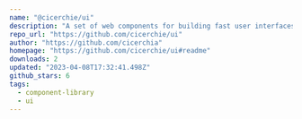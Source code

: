 ```yaml
---
name: "@cicerchie/ui"
description: "A set of web components for building fast user interfaces."
repo_url: "https://github.com/cicerchie/ui"
author: "https://github.com/cicerchia"
homepage: "https://github.com/cicerchie/ui#readme"
downloads: 2
updated: "2023-04-08T17:32:41.498Z"
github_stars: 6
tags: 
  - component-library
  - ui
---
```

